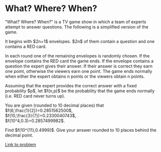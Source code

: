# What? Where? When?

<p>"What? Where? When?" is a TV game show in which a team of experts attempt to answer questions. The following is a simplified version of the game.</p>

<p>It begins with $2n+1$ envelopes. $2n$ of them contain a question and one contains a RED card.</p>

<p>In each round one of the remaining envelopes is randomly chosen. If the envelope contains the RED card the game ends. If the envelope contains a question the expert gives their answer. If their answer is correct they earn one point, otherwise the viewers earn one point. The game ends normally when either the expert obtains n points or the viewers obtain n points.</p>

<p>Assuming that the expert provides the correct answer with a fixed probability $p$, let $f(n,p)$ be the probability that the game ends normally (i.e. RED card never turns up).</p>

<p>You are given (rounded to 10 decimal places) that<br />
$f(6,\frac{1}{2})=0.2851562500$,<br />
$f(10,\frac{3}{7})=0.2330040743$,<br />
$f(10^4,0.3)=0.2857499982$.
</p>

<p>Find $f(10^{11},0.4999)$. Give your answer rounded to 10 places behind the decimal point.</p>

[Link to problem](https://projecteuler.net/problem=744)
